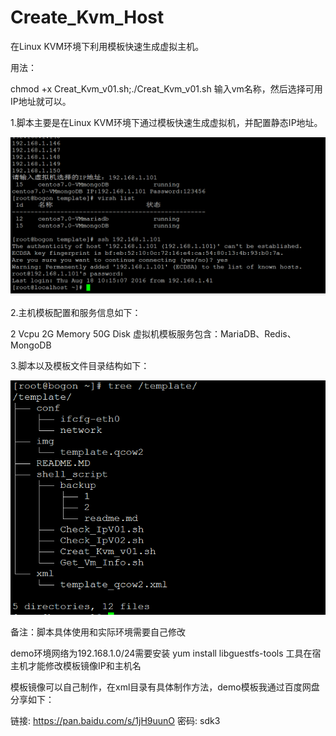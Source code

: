 # Create_Kvm_Host

在Linux KVM环境下利用模板快速生成虚拟主机。

用法：

chmod +x Creat_Kvm_v01.sh;./Creat_Kvm_v01.sh 输入vm名称，然后选择可用IP地址就可以。

1.脚本主要是在Linux KVM环境下通过模板快速生成虚拟机，并配置静态IP地址。

![image](https://github.com/Eddie-he/Create_Kvm_Host/blob/master/images/%E7%94%9F%E6%88%90%E8%99%9A%E6%8B%9F%E6%9C%BA.png)

2.主机模板配置和服务信息如下：

  2 Vcpu 2G Memory 50G Disk
  虚拟机模板服务包含：MariaDB、Redis、MongoDB 
  
3.脚本以及模板文件目录结构如下：

![image](https://github.com/Eddie-he/Create_Kvm_Host/blob/master/images/%E6%A8%A1%E6%9D%BF%E7%9B%AE%E5%BD%95%E7%BB%93%E6%9E%84.png)

备注：脚本具体使用和实际环境需要自己修改

demo环境网络为192.168.1.0/24需要安装 yum install libguestfs-tools 工具在宿主机才能修改模板镜像IP和主机名

模板镜像可以自己制作，在xml目录有具体制作方法，demo模板我通过百度网盘分享如下：

链接: https://pan.baidu.com/s/1jH9uunO 密码: sdk3
